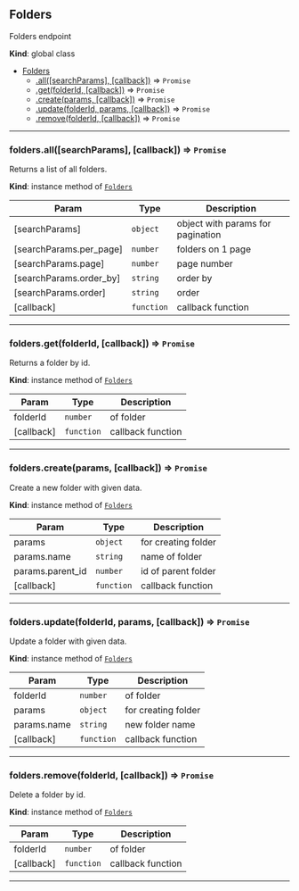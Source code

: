 <a name="Folders"></a>

## Folders
Folders endpoint

**Kind**: global class  

* [Folders](#Folders)
    * [.all([searchParams], [callback])](#Folders+all) ⇒ <code>Promise</code>
    * [.get(folderId, [callback])](#Folders+get) ⇒ <code>Promise</code>
    * [.create(params, [callback])](#Folders+create) ⇒ <code>Promise</code>
    * [.update(folderId, params, [callback])](#Folders+update) ⇒ <code>Promise</code>
    * [.remove(folderId, [callback])](#Folders+remove) ⇒ <code>Promise</code>


* * *

<a name="Folders+all"></a>

### folders.all([searchParams], [callback]) ⇒ <code>Promise</code>
Returns a list of all folders.

**Kind**: instance method of [<code>Folders</code>](#Folders)  

| Param | Type | Description |
| --- | --- | --- |
| [searchParams] | <code>object</code> | object with params for pagination |
| [searchParams.per_page] | <code>number</code> | folders on 1 page |
| [searchParams.page] | <code>number</code> | page number |
| [searchParams.order_by] | <code>string</code> | order by |
| [searchParams.order] | <code>string</code> | order |
| [callback] | <code>function</code> | callback function |


* * *

<a name="Folders+get"></a>

### folders.get(folderId, [callback]) ⇒ <code>Promise</code>
Returns a folder by id.

**Kind**: instance method of [<code>Folders</code>](#Folders)  

| Param | Type | Description |
| --- | --- | --- |
| folderId | <code>number</code> | of folder |
| [callback] | <code>function</code> | callback function |


* * *

<a name="Folders+create"></a>

### folders.create(params, [callback]) ⇒ <code>Promise</code>
Create a new folder with given data.

**Kind**: instance method of [<code>Folders</code>](#Folders)  

| Param | Type | Description |
| --- | --- | --- |
| params | <code>object</code> | for creating folder |
| params.name | <code>string</code> | name of folder |
| params.parent_id | <code>number</code> | id of parent folder |
| [callback] | <code>function</code> | callback function |


* * *

<a name="Folders+update"></a>

### folders.update(folderId, params, [callback]) ⇒ <code>Promise</code>
Update a folder with given data.

**Kind**: instance method of [<code>Folders</code>](#Folders)  

| Param | Type | Description |
| --- | --- | --- |
| folderId | <code>number</code> | of folder |
| params | <code>object</code> | for creating folder |
| params.name | <code>string</code> | new folder name |
| [callback] | <code>function</code> | callback function |


* * *

<a name="Folders+remove"></a>

### folders.remove(folderId, [callback]) ⇒ <code>Promise</code>
Delete a folder by id.

**Kind**: instance method of [<code>Folders</code>](#Folders)  

| Param | Type | Description |
| --- | --- | --- |
| folderId | <code>number</code> | of folder |
| [callback] | <code>function</code> | callback function |


* * *

